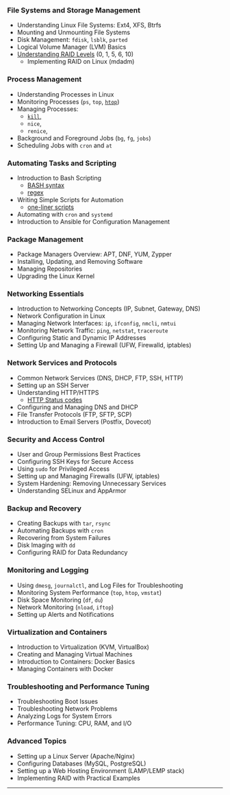 
### **File Systems and Storage Management**
   - Understanding Linux File Systems: Ext4, XFS, Btrfs
   - Mounting and Unmounting File Systems
   - Disk Management: `fdisk`, `lsblk`, `parted`
   - Logical Volume Manager (LVM) Basics
   - [Understanding RAID Levels](https://github.com/IgorProkhorchuk/sysAdmin-notes/blob/raid/RAID-owerview.md) (0, 1, 5, 6, 10)
     - Implementing RAID on Linux (mdadm)

### **Process Management**
   - Understanding Processes in Linux
   - Monitoring Processes (`ps`, `top`, [`htop`](https://github.com/IgorProkhorchuk/sysAdmin-notes/blob/d5673d5d07fd7fc6c851e108bb6db17234edecf7/htop.md))
   - Managing Processes:
       - [`kill`,](https://github.com/IgorProkhorchuk/sysAdmin-notes/blob/d5673d5d07fd7fc6c851e108bb6db17234edecf7/kill.md)
       - `nice`,
       - `renice`,
   - Background and Foreground Jobs (`bg`, `fg`, `jobs`)
   - Scheduling Jobs with `cron` and `at`

### **Automating Tasks and Scripting**
   - Introduction to Bash Scripting
       - [BASH syntax](https://github.com/IgorProkhorchuk/sysAdmin-notes/blob/d5673d5d07fd7fc6c851e108bb6db17234edecf7/BASH-syntax.md)
       - [regex]()
   - Writing Simple Scripts for Automation
       - [one-liner scripts](https://github.com/IgorProkhorchuk/sysAdmin-notes/blob/d5673d5d07fd7fc6c851e108bb6db17234edecf7/one-liner-scripts.md)
   - Automating with `cron` and `systemd`
   - Introduction to Ansible for Configuration Management

### **Package Management**
   - Package Managers Overview: APT, DNF, YUM, Zypper
   - Installing, Updating, and Removing Software
   - Managing Repositories
   - Upgrading the Linux Kernel

### **Networking Essentials**
   - Introduction to Networking Concepts (IP, Subnet, Gateway, DNS)
   - Network Configuration in Linux
   - Managing Network Interfaces: `ip`, `ifconfig`, `nmcli`, `nmtui`
   - Monitoring Network Traffic: `ping`, `netstat`, `traceroute`
   - Configuring Static and Dynamic IP Addresses
   - Setting Up and Managing a Firewall (UFW, Firewalld, iptables)

### **Network Services and Protocols**
   - Common Network Services (DNS, DHCP, FTP, SSH, HTTP)
   - Setting up an SSH Server
   - Understanding HTTP/HTTPS
       - [HTTP Status codes](https://github.com/IgorProkhorchuk/sysAdmin-notes/blob/web/http-status-codes.md)
   - Configuring and Managing DNS and DHCP
   - File Transfer Protocols (FTP, SFTP, SCP)
   - Introduction to Email Servers (Postfix, Dovecot)

### **Security and Access Control**
   - User and Group Permissions Best Practices
   - Configuring SSH Keys for Secure Access
   - Using `sudo` for Privileged Access
   - Setting up and Managing Firewalls (UFW, iptables)
   - System Hardening: Removing Unnecessary Services
   - Understanding SELinux and AppArmor

### **Backup and Recovery**
   - Creating Backups with `tar`, `rsync`
   - Automating Backups with `cron`
   - Recovering from System Failures
   - Disk Imaging with `dd`
   - Configuring RAID for Data Redundancy

### **Monitoring and Logging**
   - Using `dmesg`, `journalctl`, and Log Files for Troubleshooting
   - Monitoring System Performance (`top`, `htop`, `vmstat`)
   - Disk Space Monitoring (`df`, `du`)
   - Network Monitoring (`nload`, `iftop`)
   - Setting up Alerts and Notifications

### **Virtualization and Containers**
   - Introduction to Virtualization (KVM, VirtualBox)
   - Creating and Managing Virtual Machines
   - Introduction to Containers: Docker Basics
   - Managing Containers with Docker

### **Troubleshooting and Performance Tuning**
   - Troubleshooting Boot Issues
   - Troubleshooting Network Problems
   - Analyzing Logs for System Errors
   - Performance Tuning: CPU, RAM, and I/O

### **Advanced Topics**
   - Setting up a Linux Server (Apache/Nginx)
   - Configuring Databases (MySQL, PostgreSQL)
   - Setting up a Web Hosting Environment (LAMP/LEMP stack)
   - Implementing RAID with Practical Examples

---
